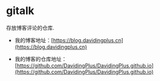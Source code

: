 # gitalk

存放博客评论的仓库.

- 我的博客地址：[https://blog.davidingplus.cn](https://blog.davidingplus.cn)

- 我的博客的仓库地址：[https://github.com/DavidingPlus/DavidingPlus.github.io](https://github.com/DavidingPlus/DavidingPlus.github.io)

